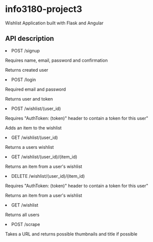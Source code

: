 # info3180-project3
Wishlist Application built with Flask and Angular

<h2>API description</h2>

<li>POST /signup</li>
<p>Requires name, email, password and confirmation</p>
<p>Returns created user</p>

<li>POST /login</li>
<p>Required email and password</p>
<p>Returns user and token</p>

<li>POST /wishlist/(user_id)</li>
<p>Requires "AuthToken: (token)" header to contain a token for this user"</p>
<p>Adds an item to the wishlist</p>

<li>GET /wishlist/(user_id)</li>
<p>Returns a users wishlist</li>

<li>GET /wishlist/(user_id)/(item_id)</li>
<p>Returns an item from a user's wishlist</p>

<li>DELETE /wishlist/(user_id)/(item_id)</li>
<p>Requires "AuthToken: (token)" header to contain a token for this user"</p>
<p>Returns an item from a user's wishlist</p>

<li>GET /wishlist</li>
<p>Returns all users</p>

<li>POST /scrape</li>
<p>Takes a URL and returns possible thumbnails and title if possible</p>
